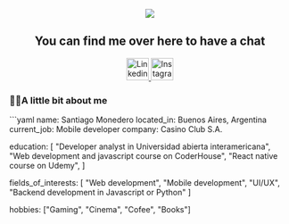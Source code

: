 <p align="center">
 <img src="https://capsule-render.vercel.app/api?type=waving&animation=fadeIn&color=gradient&height=200&section=header&text=Hi,%20I'm%20Santiago!&fontSize=70" />
</p>
<h2 align="center">  
You can find me over here to have a chat
</h2>

<p align="center">
 <a href="https://www.linkedin.com/in/santiago-maria-monedero-7a7a11182/">
  <img src="https://cdn-icons-png.flaticon.com/512/174/174857.png" alt="Linkedin" height="40"/>
 </a>
 <a href="https://www.instagram.com/santiagomonedero/">
  <img src="https://upload.wikimedia.org/wikipedia/commons/thumb/5/58/Instagram-Icon.png/768px-Instagram-Icon.png" alt="Instagram" height="40"/>
 </a>
</p>

<h3 align="left">  
👨‍💻A little bit about me
</h3>
```yaml
name: Santiago Monedero
located_in: Buenos Aires, Argentina
current_job: Mobile developer
company: Casino Club S.A.

education: 
[
"Developer analyst in Universidad abierta interamericana",
"Web development and javascript course on CoderHouse",
"React native course on Udemy",
]

fields_of_interests:
[
"Web development",
"Mobile development",
"UI/UX",
"Backend development in Javascript or Python"
]

hobbies: ["Gaming", "Cinema", "Cofee", "Books"]
```


